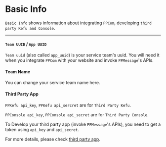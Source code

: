 # Basic Info

`Basic Info` shows information about integrating `PPCom`, developing `third party Kefu and Console`.

---------

#### `Team UUID` / `App UUID`

`Team uuid` (also called `app_uuid`) is your service team's uuid. You will need it when you integrate `PPCom` with your website and invoke `PPMessage`'s APIs.


#### Team Name

You can change your service team name here.


#### Third Party App

`PPKefu api_key`, `PPKefu api_sercret` are for `Third Party Kefu`.

`PPConsole api_key`, `PPConsole api_secret` are for `Third Party Console`.

To Develop your third party app (invoke `PPMessage`'s APIs), you need to get a token using `api_key` and `api_secret`.

For more details, please check [third party app](../third-party-app.md).
